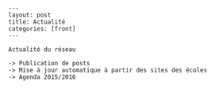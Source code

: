     ---
    layout: post
    title: Actualité
    categories: [front]
    --- 
    
    Actualité du réseau
    
    -> Publication de posts
    -> Mise à jour automatique à partir des sites des écoles
    -> Agenda 2015/2016
